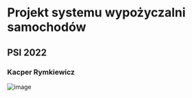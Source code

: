 # Projekt systemu wypożyczalni samochodów
## PSI 2022
### Kacper Rymkiewicz
![image](https://github.com/kacperrymkiewicz/psi/blob/master/database_model_png.png)

